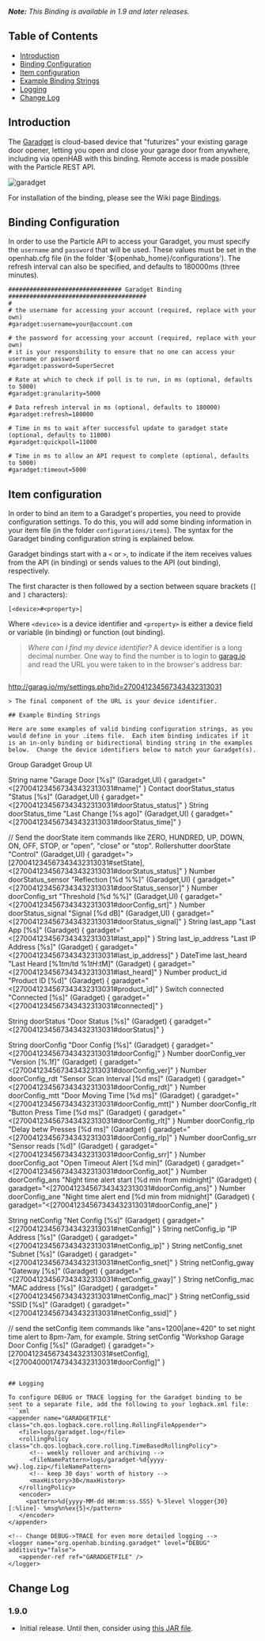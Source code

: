 _**Note:** This Binding is available in 1.9 and later releases._

## Table of Contents

* [Introduction](#introduction)
* [Binding Configuration](#binding-configuration)
* [Item configuration](#item-configuration)
* [Example Binding Strings](#example-binding-strings)
* [Logging](#logging)
* [Change Log](#change-log)

## Introduction

The [Garadget](https://www.kickstarter.com/projects/softcomplex/garadget-garage-door-futurizer) is cloud-based device that "futurizes" your existing garage door opener, letting you open and close your garage door from anywhere, including via openHAB with this binding.  Remote access is made possible with the Particle REST API.

![garadget](https://watou.github.io/images/garadget-1.png)

For installation of the binding, please see the Wiki page [Bindings](Bindings).

## Binding Configuration

In order to use the Particle API to access your Garadget, you must specify the `username` and `password` that will be used. These values must be set in the openhab.cfg file (in the folder '${openhab_home}/configurations'). The refresh interval can also be specified, and defaults to 180000ms (three minutes).

```
################################ Garadget Binding #######################################
#
# the username for accessing your account (required, replace with your own)
#garadget:username=your@account.com

# the password for accessing your account (required, replace with your own)
# it is your responsbility to ensure that no one can access your username or password
#garadget:password=SuperSecret

# Rate at which to check if poll is to run, in ms (optional, defaults to 5000)
#garadget:granularity=5000

# Data refresh interval in ms (optional, defaults to 180000)
#garadget:refresh=180000

# Time in ms to wait after successful update to garadget state (optional, defaults to 11000)
#garadget:quickpoll=11000

# Time in ms to allow an API request to complete (optional, defaults to 5000)
#garadget:timeout=5000
```

## Item configuration

In order to bind an item to a Garadget's properties, you need to provide configuration settings. To do this, you will add some binding information in your item file (in the folder `configurations/items`). The syntax for the Garadget binding configuration string is explained below.

Garadget bindings start with a `<` or `>`, to indicate if the item receives values from the API (in binding) or sends values to the API (out binding), respectively.

The first character is then followed by a section between square brackets (`[` and `]` characters):

```
[<device>#<property>]
```

Where `<device>` is a device identifier and `<property>` is either a device field or variable (in binding) or function (out binding).

> *Where can I find my device identifier?*
> A device identifier is a long decimal number.  One way to find the number is to login to [garag.io](http://garag.io/my/) and read the URL you were taken to in the browser's address bar:
>```
http://garag.io/my/settings.php?id=270041234567343432313031
```
> The final component of the URL is your device identifier.

## Example Binding Strings

Here are some examples of valid binding configuration strings, as you would define in your .items file.  Each item binding indicates if it is an in-only binding or bidirectional binding string in the examples below.  Change the device identifiers below to match your Garadget(s).

```
Group Garadget
Group UI

String name               "Garage Door [%s]"              <rollershutter> (Garadget,UI) { garadget="<[270041234567343432313031#name]" }
Contact doorStatus_status  "Status [%s]"                     <garagedoor> (Garadget,UI) { garadget="<[270041234567343432313031#doorStatus_status]" }
String doorStatus_time    "Last Change [%s ago]"                  <clock> (Garadget,UI) { garadget="<[270041234567343432313031#doorStatus_time]" }

// Send the doorState item commands like ZERO, HUNDRED, UP, DOWN, ON, OFF, STOP, or "open", "close" or "stop".
Rollershutter doorState   "Control"                       <rollershutter> (Garadget,UI) { garadget=">[270041234567343432313031#setState],<[270041234567343432313031#doorStatus_status]" }
Number doorStatus_sensor  "Reflection [%d %%]"                      <sun> (Garadget,UI) { garadget="<[270041234567343432313031#doorStatus_sensor]" }
Number doorConfig_srt     "Threshold [%d %%]"                   <battery> (Garadget,UI) { garadget="<[270041234567343432313031#doorConfig_srt]" }
Number doorStatus_signal  "Signal [%d dB]"                      <battery> (Garadget,UI) { garadget="<[270041234567343432313031#doorStatus_signal]" }
String last_app           "Last App [%s]"                                 (Garadget) { garadget="<[270041234567343432313031#last_app]" }
String last_ip_address    "Last IP Address [%s]"                          (Garadget) { garadget="<[270041234567343432313031#last_ip_address]" }
DateTime last_heard       "Last Heard [%1$tm/%1$td %1$tH:%1$tM]"  <clock> (Garadget) { garadget="<[270041234567343432313031#last_heard]" }
Number product_id         "Product ID [%d]"                               (Garadget) { garadget="<[270041234567343432313031#product_id]" }
Switch connected          "Connected [%s]"                                (Garadget) { garadget="<[270041234567343432313031#connected]" }

String doorStatus         "Door Status [%s]"                              (Garadget) { garadget="<[270041234567343432313031#doorStatus]" }

String doorConfig         "Door Config [%s]"                              (Garadget) { garadget="<[270041234567343432313031#doorConfig]" }
Number doorConfig_ver     "Version [%.1f]"                                (Garadget) { garadget="<[270041234567343432313031#doorConfig_ver]" }
Number doorConfig_rdt     "Sensor Scan Interval [%d ms]"                  (Garadget) { garadget="<[270041234567343432313031#doorConfig_rdt]" }
Number doorConfig_mtt     "Door Moving Time [%d ms]"                      (Garadget) { garadget="<[270041234567343432313031#doorConfig_mtt]" }
Number doorConfig_rlt     "Button Press Time [%d ms]"                     (Garadget) { garadget="<[270041234567343432313031#doorConfig_rlt]" }
Number doorConfig_rlp     "Delay betw Presses [%d ms]"                    (Garadget) { garadget="<[270041234567343432313031#doorConfig_rlp]" }
Number doorConfig_srr     "Sensor reads [%d]"                             (Garadget) { garadget="<[270041234567343432313031#doorConfig_srr]" }
Number doorConfig_aot     "Open Timeout Alert [%d min]"                   (Garadget) { garadget="<[270041234567343432313031#doorConfig_aot]" }
Number doorConfig_ans     "Night time alert start [%d min from midnight]" (Garadget) { garadget="<[270041234567343432313031#doorConfig_ans]" }
Number doorConfig_ane     "Night time alert end [%d min from midnight]"   (Garadget) { garadget="<[270041234567343432313031#doorConfig_ane]" }

String netConfig          "Net Config [%s]"                               (Garadget) { garadget="<[270041234567343432313031#netConfig]" }
String netConfig_ip       "IP Address [%s]"                               (Garadget) { garadget="<[270041234567343432313031#netConfig_ip]" }
String netConfig_snet     "Subnet [%s]"                                   (Garadget) { garadget="<[270041234567343432313031#netConfig_snet]" }
String netConfig_gway     "Gateway [%s]"                                  (Garadget) { garadget="<[270041234567343432313031#netConfig_gway]" }
String netConfig_mac      "MAC address [%s]"                              (Garadget) { garadget="<[270041234567343432313031#netConfig_mac]" }
String netConfig_ssid     "SSID [%s]"                                     (Garadget) { garadget="<[270041234567343432313031#netConfig_ssid]" }

// send the setConfig item commands like "ans=1200|ane=420" to set night time alert to 8pm-7am, for example.
String setConfig          "Workshop Garage Door Config [%s]"              (Garadget) { garadget=">[270041234567343432313031#setConfig],<[270040001747343432313031#doorConfig]" }
```

## Logging

To configure DEBUG or TRACE logging for the Garadget binding to be sent to a separate file, add the following to your logback.xml file:
```xml
<appender name="GARADGETFILE" class="ch.qos.logback.core.rolling.RollingFileAppender">
   <file>logs/garadget.log</file>
   <rollingPolicy class="ch.qos.logback.core.rolling.TimeBasedRollingPolicy">
      <!-- weekly rollover and archiving -->
      <fileNamePattern>logs/garadget-%d{yyyy-ww}.log.zip</fileNamePattern>
      <!-- keep 30 days' worth of history -->
      <maxHistory>30</maxHistory>
   </rollingPolicy>
   <encoder>
     <pattern>%d{yyyy-MM-dd HH:mm:ss.SSS} %-5level %logger{30}[:%line]- %msg%n%ex{5}</pattern>
   </encoder>
</appender>
    
<!-- Change DEBUG->TRACE for even more detailed logging -->
<logger name="org.openhab.binding.garadget" level="DEBUG" additivity="false">
   <appender-ref ref="GARADGETFILE" />
</logger>
```

## Change Log

### 1.9.0

* Initial release.  Until then, consider using [this JAR file](https://dl.dropboxusercontent.com/u/4286376/garadget-binding/org.openhab.binding.garadget-1.9.0-SNAPSHOT.jar).
